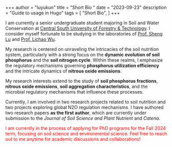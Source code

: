 +++
author = "luyukun"
title = "Short Bio "
date = "2023-09-23"
description = "Guide to  usage in Hugo"
tags = [
    "Short Bio",
]
+++

I am currently a senior undergraduate student majoring in Soil and Water Conservation at [Central South University of Forestry & Technology](https://www.csuft.edu.cn).  I consider myself fortunate to be studying in the laboratories of [Prof. Sheng Lu](https://zhxy.csuft.edu.cn/szdw/zzjs/stbc/202111/t20211102_121435.html) and [Prof. Lichao Wu](https://zhxy.csuft.edu.cn/szdw/zzjs/stbc/202111/t20211102_121444.html).

My research is centered on unraveling the intricacies of the soil nutrition system, particularly with a strong focus on the **dynamic evolution of soil phosphorus** and the **soil nitrogen cycle**.  Within these realms, I emphasize the regulatory mechanisms governing **phosphorus utilization efficiency** and the intricate dynamics of **nitrous oxide emissions**. 

My research interests extend to the study of **soil phosphorus fractions**, **nitrous oxide emissions**, **soil aggregation characteristics**, and the microbial regulatory mechanisms that influence these processes.

Currently, I am involved in two research projects related to soil nutrition and two projects exploring global N2O regulation mechanisms.  I have authored two research papers **as the first author**, which are currently under submission to the *Journal of Soil Science and Plant Nutrient* and *Catena*.

<font color=red>I am currently in the process of applying for PhD programs for the Fall 2024 term, focusing on soil science and environmental science.  Feel free to reach out to me anytime for academic discussions and collaborations!</font>
